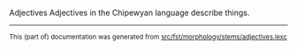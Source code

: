Adjectives
Adjectives in the Chipewyan language describe things.

* * *

<small>This (part of) documentation was generated from [src/fst/morphology/stems/adjectives.lexc](https://github.com/giellalt/lang-chp/blob/main/src/fst/morphology/stems/adjectives.lexc)</small>
